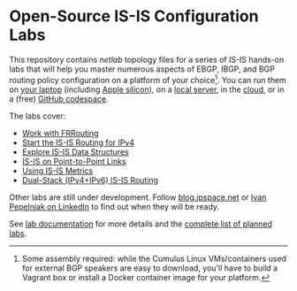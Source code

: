 # Open-Source IS-IS Configuration Labs

This repository contains _netlab_ topology files for a series of IS-IS hands-on labs that will help you master numerous aspects of EBGP,  IBGP, and BGP routing policy configuration on a platform of your choice[^PC]. You can run them on [your laptop](https://netlab.tools/install/ubuntu-vm/) (including [Apple silicon](https://blog.ipspace.net/2024/03/netlab-bgp-apple-silicon.html)), on a [local server](https://netlab.tools/install/ubuntu/), in the [cloud](https://netlab.tools/install/cloud/), or in a (free) [GitHub codespace](https://isis.bgplabs.net/4-codespaces/).

The labs cover:

* [Work with FRRouting](basic/0-frrouting)
* [Start the IS-IS Routing for IPv4](basic/1-simple-ipv4)
* [Explore IS-IS Data Structures](basic/2-explore)
* [IS-IS on Point-to-Point Links](basic/3-p2p)
* [Using IS-IS Metrics](basic/4-metric)
* [Dual-Stack (IPv4+IPv6) IS-IS Routing](basic/5-ipv6)

Other labs are still under development. Follow [blog.ipspace.net](https://blog.ipspace.net/) or [Ivan Pepelnjak on LinkedIn](https://www.linkedin.com/in/ivanpepelnjak/) to find out when they will be ready.

See [lab documentation](https://isis.bgplabs.net/) for more details and the [complete list of planned labs](https://isis.bgplabs.net/3-upcoming/).

[^PC]: Some assembly required: while the Cumulus Linux VMs/containers used for external BGP speakers are easy to download, you'll have to build a Vagrant box or install a Docker container image for your platform.